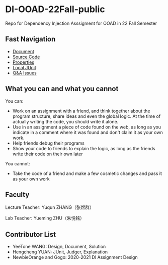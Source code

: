 # DI-OOAD-22Fall-public
Repo for Dependency Injection Asssigment for OOAD in 22 Fall Semester

## Fast Navigation

- [Document]()
- [Source Code]()
- [Properties]()
- [Local JUnit]()
- [Q&A Issues](https://github.com/YeeTone/DI-OOAD-22Fall-public/issues)

## What you can and what you cannot
You can:
- Work on an assignment with a friend, and think together about the program structure, share ideas and even the global logic. At the time of actually writing the code, you should write it alone.
- Use in an assignment a piece of code found on the web, as long as you indicate in a comment where it was found and don't claim it as your own work.
- Help friends debug their programs
- Show your code to friends to explain the logic, as long as the friends write their code on their own later

You cannot:
- Take the code of a friend and make a few cosmetic changes and pass it as your own work

## Faculty

Lecture Teacher: Yuqun ZHANG（张煜群）

Lab Teacher: Yueming ZHU（朱悦铭）

## Contributor List
    
- YeeTone WANG: Design, Document, Solution       
- Hengcheng YUAN: JUnit, Judger, Explanation       
- NewbieOrange and Gogo: 2020-2021 DI Assignment Design
